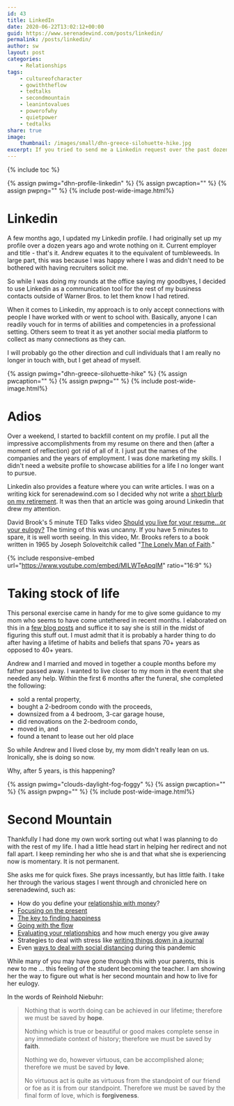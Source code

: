 ```yaml
---
id: 43
title: LinkedIn
date: 2020-06-22T13:02:12+00:00
guid: https://www.serenadewind.com/posts/linkedin/
permalink: /posts/linkedin/
author: sw
layout: post
categories:
    - Relationships
tags:
    - cultureofcharacter
    - gowiththeflow
    - tedtalks
    - secondmountain
    - leanintovalues
    - powerofwhy
    - quietpower
    - tedtalks
share: true
image:
    thumbnail: /images/small/dhn-greece-silohuette-hike.jpg 
excerpt: If you tried to send me a Linkedin request over the past dozen years or so, chances are I didn't see it. Apologies if you think I was ignoring you. Please don't take it personally. I was ignoring Linkedin.
---
```

{% include toc %}

{% assign pwimg="dhn-profile-linkedin" %}
{% assign pwcaption="" %}
{% assign pwpng="" %}
{% include post-wide-image.html%}

# Linkedin

A few months ago, I updated my Linkedin profile. I had originally set up my profile over a dozen years ago and wrote nothing on it. Current employer and title - that's it. Andrew equates it to the equivalent of tumbleweeds. In large part, this was because I was happy where I was and didn't need to be bothered with having recruiters solicit me.

So while I was doing my rounds at the office saying my goodbyes, I decided to use Linkedin as a communication tool for the rest of my business contacts outside of Warner Bros. to let them know I had retired.

When it comes to Linkedin, my approach is to only accept connections with people I have worked with or went to school with. Basically, anyone I can readily vouch for in terms of abilities and competencies in a professional setting. Others seem to treat it as yet another social media platform to collect as many connections as they can.

I will probably go the other direction and cull individuals that I am really no longer in touch with, but I get ahead of myself.

{% assign pwimg="dhn-greece-silohuette-hike" %}
{% assign pwcaption="" %}
{% assign pwpng="" %}
{% include post-wide-image.html%}

# Adios

Over a weekend, I started to backfill content on my profile. I put all the impressive accomplishments from my resume on there and then (after a moment of reflection) got rid of all of it. I just put the names of the companies and the years of employment. I was done marketing my skills. I didn't need a website profile to showcase abilities for a life I no longer want to pursue.

Linkedin also provides a feature where you can write articles. I was on a writing kick for serenadewind.com so I decided why not write a [short blurb on my retirement](https://www.linkedin.com/pulse/summiting-30-year-climb-up-corporate-ladder-denise-niculescu/). It was then that an article was going around Linkedin that drew my attention.

David Brook's 5 minute TED Talks video [Should you live for your resume...or your eulogy?](https://www.ted.com/talks/david_brooks_should_you_live_for_your_resume_or_your_eulogy?language=en) The timing of this was uncanny. If you have 5 minutes to spare, it is well worth seeing. In this video, Mr. Brooks refers to a book written in 1965 by Joseph Soloveitchik called "[The Lonely Man of Faith](https://www.amazon.com/Lonely-Man-Faith-Joseph-Soloveitchik/dp/0385514085)."

{% include responsive-embed url="https://www.youtube.com/embed/MlLWTeApqIM" ratio="16:9" %}

# Taking stock of life

This personal exercise came in handy for me to give some guidance to my mom who seems to have come untethered in recent months. I elaborated on this in a [few blog posts](https://www.patreon.com/join/3892078/signup?ru=%2Fjoin%2F3892078%2Fcheckout%3Frid%3D4544142%26) and suffice it to say she is still in the midst of figuring this stuff out. I must admit that it is probably a harder thing to do after having a lifetime of habits and beliefs that spans 70+ years as opposed to 40+ years.

Andrew and I married and moved in together a couple months before my father passed away. I wanted to live closer to my mom in the event that she needed any help. Within the first 6 months after the funeral, she completed the following:

-   sold a rental property,
-   bought a 2-bedroom condo with the proceeds,
-   downsized from a 4 bedroom, 3-car garage house,
-   did renovations on the 2-bedroom condo,
-   moved in, and
-   found a tenant to lease out her old place

So while Andrew and I lived close by, my mom didn't really lean on us. Ironically, she is doing so now.

Why, after 5 years, is this happening?

{% assign pwimg="clouds-daylight-fog-foggy" %}
{% assign pwcaption="" %}
{% assign pwpng="" %}
{% include post-wide-image.html%}

# Second Mountain

Thankfully I had done my own work sorting out what I was planning to do with the rest of my life. I had a little head start in helping her redirect and not fall apart. I keep reminding her who she is and that what she is experiencing now is momentary. It is not permanent.

She asks me for quick fixes. She prays incessantly, but has little faith. I take her through the various stages I went through and chronicled here on serenadewind, such as:

-   How do you define your [relationship with money](/posts/relationship-with-money/)?
-   [Focusing on the present](/posts/past-present-and-future/)
-   [The key to finding happiness](/posts/throw-back/)
-   [Going with the flow](/posts/going-with-the-flow/)
-   [Evaluating your relationships](/posts/selectively-social/) and how much energy you give away
-   Strategies to deal with stress like [writing things down in a journal](/posts/eye-of-the-storm/)
-   Even [ways to deal with social distancing](/posts/set-your-waypoint/) during this pandemic

While many of you may have gone through this with your parents, this is new to me ... this feeling of the student becoming the teacher. I am showing her the way to figure out what is her second mountain and how to live for her eulogy.

In the words of Reinhold Niebuhr:

> Nothing that is worth doing can be achieved in our lifetime; therefore we must be saved by **hope**.
> 
> Nothing which is true or beautiful or good makes complete sense in any immediate context of history; therefore we must be saved by **faith**.
> 
> Nothing we do, however virtuous, can be accomplished alone; therefore we must be saved by **love**.
> 
> No virtuous act is quite as virtuous from the standpoint of our friend or foe as it is from our standpoint. Therefore we must be saved by the final form of love, which is **forgiveness**.
> 